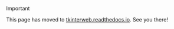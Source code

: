 > [!IMPORTANT]
> This page has moved to [tkinterweb.readthedocs.io](https://tkinterweb.readthedocs.io/en/latest/faq.html). See you there!